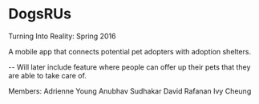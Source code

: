 # DogsRUs
Turning Into Reality: Spring 2016

A mobile app that connects potential pet adopters with adoption shelters.

-- Will later include feature where people can offer up their pets that they are able to take care of.

Members:
Adrienne Young
Anubhav Sudhakar
David Rafanan
Ivy Cheung

